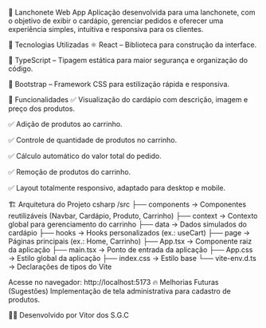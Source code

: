 🍔 Lanchonete Web App
Aplicação desenvolvida para uma lanchonete, com o objetivo de exibir o cardápio, gerenciar pedidos e oferecer uma experiência simples, intuitiva e responsiva para os clientes.

🚀 Tecnologias Utilizadas
⚛️ React – Biblioteca para construção da interface.

🔷 TypeScript – Tipagem estática para maior segurança e organização do código.

🎨 Bootstrap – Framework CSS para estilização rápida e responsiva.

🎯 Funcionalidades
✅ Visualização do cardápio com descrição, imagem e preço dos produtos.

✅ Adição de produtos ao carrinho.

✅ Controle de quantidade de produtos no carrinho.

✅ Cálculo automático do valor total do pedido.

✅ Remoção de produtos do carrinho.

✅ Layout totalmente responsivo, adaptado para desktop e mobile.

🏗️ Arquitetura do Projeto
csharp
/src
├── components      → Componentes reutilizáveis (Navbar, Cardápio, Produto, Carrinho)
├── context         → Contexto global para gerenciamento do carrinho
├── data            → Dados simulados do cardápio
├── hooks           → Hooks personalizados (ex.: useCart)
├── page            → Páginas principais (ex.: Home, Carrinho)
├── App.tsx         → Componente raiz da aplicação
├── main.tsx        → Ponto de entrada da aplicação
├── App.css         → Estilo global da aplicação
├── index.css       → Estilo base
└── vite-env.d.ts   → Declarações de tipos do Vite


Acesse no navegador:
http://localhost:5173
🔥 Melhorias Futuras (Sugestões)
 Implementação de tela administrativa para cadastro de produtos.

🧑‍💻 Desenvolvido por
Vitor dos S.G.C

